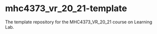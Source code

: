# mhc4373_vr_20_21-template
The template repository for the MHC4373_VR_20_21 course on Learning Lab.
